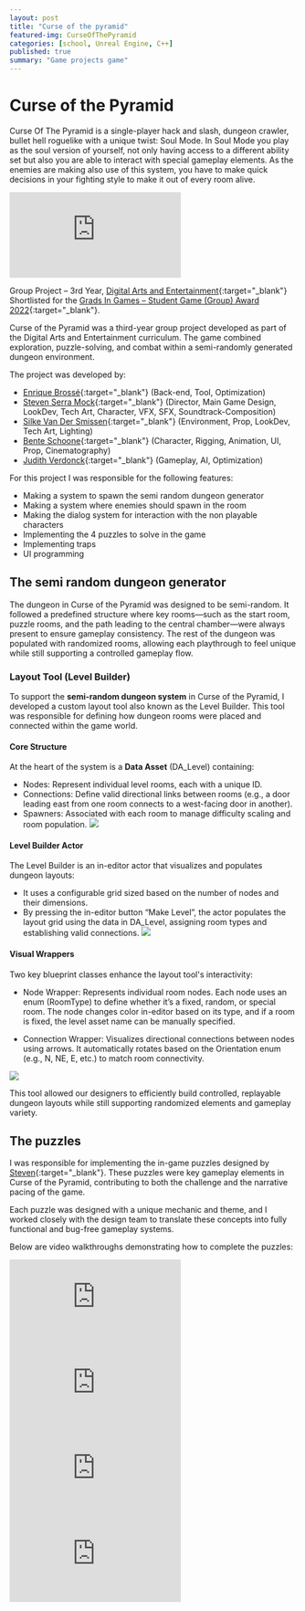 ```yaml
---
layout: post
title: "Curse of the pyramid"
featured-img: CurseOfThePyramid
categories: [school, Unreal Engine, C++]
published: true
summary: "Game projects game"
---
```


# Curse of the Pyramid

Curse Of The Pyramid is a single-player hack and slash, dungeon crawler, bullet hell roguelike with a unique twist: Soul Mode.
In Soul Mode you play as the soul version of yourself, not only having access to a different ability set but also you are able to interact with special gameplay elements. As the enemies are making also use of this system, you have to make quick decisions in your fighting style to make it out of every room alive. 

<div class="video-container">
  <iframe class="responsive-iframe" src="https://www.youtube.com/embed/us-wrjvyLB4" frameborder="0" allow="accelerometer; autoplay; encrypted-media; gyroscope; picture-in-picture" allowfullscreen></iframe>
</div>

Group Project – 3rd Year, [Digital Arts and Entertainment](https://www.digitalartsandentertainment.be/){:target="_blank"}
Shortlisted for the [Grads In Games – Student Game (Group) Award 2022](https://gradsingames.com/news/grads-in-games-awards-2022-the-shortlist/){:target="_blank"}.

Curse of the Pyramid was a third-year group project developed as part of the Digital Arts and Entertainment curriculum. The game combined exploration, puzzle-solving, and combat within a semi-randomly generated dungeon environment.


The project was developed by: 
- [Enrique Brossé](https://www.linkedin.com/in/enrique-brosse/){:target="_blank"} (Back-end, Tool, Optimization)
- [Steven Serra Mock](https://www.linkedin.com/in/stevenserramock/){:target="_blank"} (Director, Main Game Design, LookDev, Tech Art,  Character, VFX, SFX, Soundtrack-Composition)
- [Silke Van Der Smissen](https://www.linkedin.com/in/silke-van-der-smissen-41079920a){:target="_blank"} (Environment, Prop, LookDev, Tech Art, Lighting)
- [Bente Schoone](https://www.linkedin.com/in/benteschoone/){:target="_blank"} (Character, Rigging, Animation, UI, Prop, Cinematography)
- [Judith Verdonck](https://www.linkedin.com/in/judith-verdonck-33905b221){:target="_blank"} (Gameplay, AI, Optimization)

For this project I was responsible for the following features: 

- Making a system to spawn the semi random dungeon generator
- Making a system where enemies should spawn in the room
- Making the dialog system for interaction with the non playable characters
- Implementing the 4 puzzles to solve in the game 
- Implementing traps
- UI programming 

## The semi random dungeon generator 


The dungeon in Curse of the Pyramid was designed to be semi-random. It followed a predefined structure where key rooms—such as the start room, puzzle rooms, and the path leading to the central chamber—were always present to ensure gameplay consistency. The rest of the dungeon was populated with randomized rooms, allowing each playthrough to feel unique while still supporting a controlled gameplay flow.


### Layout Tool (Level Builder)

To support the **semi-random dungeon system** in Curse of the Pyramid, I developed a custom layout tool also known as the Level Builder. This tool was responsible for defining how dungeon rooms were placed and connected within the game world.

#### Core Structure
At the heart of the system is a **Data Asset** (DA_Level) containing:
- Nodes: Represent individual level rooms, each with a unique ID.
- Connections: Define valid directional links between rooms (e.g., a door leading east from one room connects to a west-facing door in another).
- Spawners: Associated with each room to manage difficulty scaling and room population.
![](../assets/img/posts/CurseOfThePyramid/DA_Level.png)

#### Level Builder Actor

The Level Builder is an in-editor actor that visualizes and populates dungeon layouts:

- It uses a configurable grid sized based on the number of nodes and their dimensions.
- By pressing the in-editor button “Make Level”, the actor populates the layout grid using the data in DA_Level, assigning room types and establishing valid connections.
![](../assets/img/posts/CurseOfThePyramid/LayoutTool.png)

#### Visual Wrappers
Two key blueprint classes enhance the layout tool's interactivity:

- Node Wrapper: Represents individual room nodes. Each node uses an enum (RoomType) to define whether it’s a fixed, random, or special room. The node changes color in-editor based on its type, and if a room is fixed, the level asset name can be manually specified.

- Connection Wrapper: Visualizes directional connections between nodes using arrows. It automatically rotates based on the Orientation enum (e.g., N, NE, E, etc.) to match room connectivity.

![](../assets/img/posts/CurseOfThePyramid/NodeWrapper.png)

This tool allowed our designers to efficiently build controlled, replayable dungeon layouts while still supporting randomized elements and gameplay variety.



## The puzzles 

I was responsible for implementing the in-game puzzles designed by [Steven](https://www.linkedin.com/in/stevenserramock/){:target="_blank"}. These puzzles were key gameplay elements in Curse of the Pyramid, contributing to both the challenge and the narrative pacing of the game.

Each puzzle was designed with a unique mechanic and theme, and I worked closely with the design team to translate these concepts into fully functional and bug-free gameplay systems.

Below are video walkthroughs demonstrating how to complete the puzzles:

<p float="left">
<div class="video-container">
  <iframe class="responsive-iframe" src="https://www.youtube.com/embed/sUfFDAuab_E" frameborder="0" allow="accelerometer; autoplay; encrypted-media; gyroscope; picture-in-picture" allowfullscreen></iframe>
</div>
<div class="video-container">
  <iframe class="responsive-iframe" src="https://www.youtube.com/embed/L6yrXnhD5nA" frameborder="0" allow="accelerometer; autoplay; encrypted-media; gyroscope; picture-in-picture" allowfullscreen></iframe>
</div>
<div class="video-container">
  <iframe class="responsive-iframe" src="https://www.youtube.com/embed/tl2wj8h22HQ" frameborder="0" allow="accelerometer; autoplay; encrypted-media; gyroscope; picture-in-picture" allowfullscreen></iframe>
</div>
<div class="video-container">
  <iframe class="responsive-iframe" src="https://www.youtube.com/embed/rOCN6sIt-J4" frameborder="0" allow="accelerometer; autoplay; encrypted-media; gyroscope; picture-in-picture" allowfullscreen></iframe>
</div>
</p>
